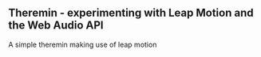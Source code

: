 Theremin - experimenting with Leap Motion and the Web Audio API
---

A simple theremin making use of leap motion
